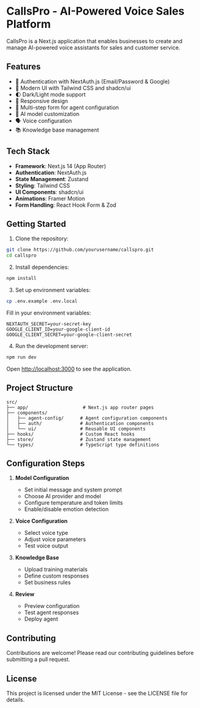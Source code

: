 # CallsPro - AI-Powered Voice Sales Platform

CallsPro is a Next.js application that enables businesses to create and manage AI-powered voice assistants for sales and customer service.

## Features

- 🔐 Authentication with NextAuth.js (Email/Password & Google)
- 🎨 Modern UI with Tailwind CSS and shadcn/ui
- 🌓 Dark/Light mode support
- 📱 Responsive design
- 🔄 Multi-step form for agent configuration
- 🎯 AI model customization
- 🗣️ Voice configuration
- 📚 Knowledge base management

## Tech Stack

- **Framework**: Next.js 14 (App Router)
- **Authentication**: NextAuth.js
- **State Management**: Zustand
- **Styling**: Tailwind CSS
- **UI Components**: shadcn/ui
- **Animations**: Framer Motion
- **Form Handling**: React Hook Form & Zod

## Getting Started

1. Clone the repository:
```bash
git clone https://github.com/yourusername/callspro.git
cd callspro
```

2. Install dependencies:
```bash
npm install
```

3. Set up environment variables:
```bash
cp .env.example .env.local
```
Fill in your environment variables:
```env
NEXTAUTH_SECRET=your-secret-key
GOOGLE_CLIENT_ID=your-google-client-id
GOOGLE_CLIENT_SECRET=your-google-client-secret
```

4. Run the development server:
```bash
npm run dev
```

Open [http://localhost:3000](http://localhost:3000) to see the application.

## Project Structure

```
src/
├── app/                    # Next.js app router pages
├── components/            
│   ├── agent-config/      # Agent configuration components
│   ├── auth/              # Authentication components
│   └── ui/                # Reusable UI components
├── hooks/                 # Custom React hooks
├── store/                 # Zustand state management
└── types/                 # TypeScript type definitions
```

## Configuration Steps

1. **Model Configuration**
   - Set initial message and system prompt
   - Choose AI provider and model
   - Configure temperature and token limits
   - Enable/disable emotion detection

2. **Voice Configuration**
   - Select voice type
   - Adjust voice parameters
   - Test voice output

3. **Knowledge Base**
   - Upload training materials
   - Define custom responses
   - Set business rules

4. **Review**
   - Preview configuration
   - Test agent responses
   - Deploy agent

## Contributing

Contributions are welcome! Please read our contributing guidelines before submitting a pull request.

## License

This project is licensed under the MIT License - see the LICENSE file for details.

